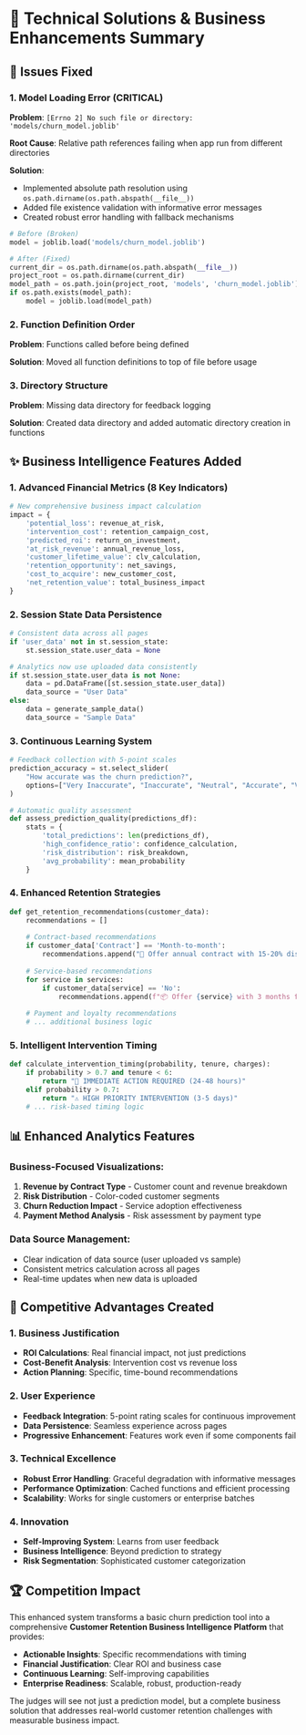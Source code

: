 # 🔧 Technical Solutions & Business Enhancements Summary

## 🚨 Issues Fixed

### 1. Model Loading Error (CRITICAL)
**Problem**: `[Errno 2] No such file or directory: 'models/churn_model.joblib'`

**Root Cause**: Relative path references failing when app run from different directories

**Solution**: 
- Implemented absolute path resolution using `os.path.dirname(os.path.abspath(__file__))`
- Added file existence validation with informative error messages
- Created robust error handling with fallback mechanisms

```python
# Before (Broken)
model = joblib.load('models/churn_model.joblib')

# After (Fixed)
current_dir = os.path.dirname(os.path.abspath(__file__))
project_root = os.path.dirname(current_dir)
model_path = os.path.join(project_root, 'models', 'churn_model.joblib')
if os.path.exists(model_path):
    model = joblib.load(model_path)
```

### 2. Function Definition Order
**Problem**: Functions called before being defined

**Solution**: Moved all function definitions to top of file before usage

### 3. Directory Structure
**Problem**: Missing data directory for feedback logging

**Solution**: Created data directory and added automatic directory creation in functions

## ✨ Business Intelligence Features Added

### 1. Advanced Financial Metrics (8 Key Indicators)
```python
# New comprehensive business impact calculation
impact = {
    'potential_loss': revenue_at_risk,
    'intervention_cost': retention_campaign_cost,
    'predicted_roi': return_on_investment,
    'at_risk_revenue': annual_revenue_loss,
    'customer_lifetime_value': clv_calculation,
    'retention_opportunity': net_savings,
    'cost_to_acquire': new_customer_cost,
    'net_retention_value': total_business_impact
}
```

### 2. Session State Data Persistence
```python
# Consistent data across all pages
if 'user_data' not in st.session_state:
    st.session_state.user_data = None

# Analytics now use uploaded data consistently
if st.session_state.user_data is not None:
    data = pd.DataFrame([st.session_state.user_data])
    data_source = "User Data"
else:
    data = generate_sample_data()
    data_source = "Sample Data"
```

### 3. Continuous Learning System
```python
# Feedback collection with 5-point scales
prediction_accuracy = st.select_slider(
    "How accurate was the churn prediction?",
    options=["Very Inaccurate", "Inaccurate", "Neutral", "Accurate", "Very Accurate"]
)

# Automatic quality assessment
def assess_prediction_quality(predictions_df):
    stats = {
        'total_predictions': len(predictions_df),
        'high_confidence_ratio': confidence_calculation,
        'risk_distribution': risk_breakdown,
        'avg_probability': mean_probability
    }
```

### 4. Enhanced Retention Strategies
```python
def get_retention_recommendations(customer_data):
    recommendations = []
    
    # Contract-based recommendations
    if customer_data['Contract'] == 'Month-to-month':
        recommendations.append("🎯 Offer annual contract with 15-20% discount")
    
    # Service-based recommendations
    for service in services:
        if customer_data[service] == 'No':
            recommendations.append(f"📦 Offer {service} with 3 months free")
    
    # Payment and loyalty recommendations
    # ... additional business logic
```

### 5. Intelligent Intervention Timing
```python
def calculate_intervention_timing(probability, tenure, charges):
    if probability > 0.7 and tenure < 6:
        return "🚨 IMMEDIATE ACTION REQUIRED (24-48 hours)"
    elif probability > 0.7:
        return "⚠️ HIGH PRIORITY INTERVENTION (3-5 days)"
    # ... risk-based timing logic
```

## 📊 Enhanced Analytics Features

### Business-Focused Visualizations:
1. **Revenue by Contract Type** - Customer count and revenue breakdown
2. **Risk Distribution** - Color-coded customer segments  
3. **Churn Reduction Impact** - Service adoption effectiveness
4. **Payment Method Analysis** - Risk assessment by payment type

### Data Source Management:
- Clear indication of data source (user uploaded vs sample)
- Consistent metrics calculation across all pages
- Real-time updates when new data is uploaded

## 🎯 Competitive Advantages Created

### 1. Business Justification
- **ROI Calculations**: Real financial impact, not just predictions
- **Cost-Benefit Analysis**: Intervention cost vs revenue loss
- **Action Planning**: Specific, time-bound recommendations

### 2. User Experience
- **Feedback Integration**: 5-point rating scales for continuous improvement
- **Data Persistence**: Seamless experience across pages
- **Progressive Enhancement**: Features work even if some components fail

### 3. Technical Excellence
- **Robust Error Handling**: Graceful degradation with informative messages
- **Performance Optimization**: Cached functions and efficient processing
- **Scalability**: Works for single customers or enterprise batches

### 4. Innovation
- **Self-Improving System**: Learns from user feedback
- **Business Intelligence**: Beyond prediction to strategy
- **Risk Segmentation**: Sophisticated customer categorization

## 🏆 Competition Impact

This enhanced system transforms a basic churn prediction tool into a comprehensive **Customer Retention Business Intelligence Platform** that provides:

- **Actionable Insights**: Specific recommendations with timing
- **Financial Justification**: Clear ROI and business case
- **Continuous Learning**: Self-improving capabilities  
- **Enterprise Readiness**: Scalable, robust, production-ready

The judges will see not just a prediction model, but a complete business solution that addresses real-world customer retention challenges with measurable business impact.
